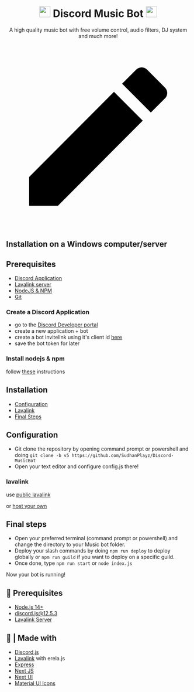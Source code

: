 <h1 align="center"><img src="https://media.discordapp.net/attachments/734844209839996960/1000123928238379128/Web_Ayax.png?width=700&height=700" width="30px"> Discord Music Bot <img src="https://media.discordapp.net/attachments/734844209839996960/1000123928238379128/Web_Ayax.png?width=700&height=700" width="30px"></h1>
<p align="center">A high quality music bot with free volume control, audio filters, DJ system and much more!</p>

<article class="md-content__inner md-typeset">
   <a href="https://github.com/sudhanplayz/discord-musicbot/blob/wiki/installation/windows.md" title="Edit this page" class="md-content__button md-icon">
      <svg xmlns="http://www.w3.org/2000/svg" viewBox="0 0 24 24">
         <path d="M20.71 7.04c.39-.39.39-1.04 0-1.41l-2.34-2.34c-.37-.39-1.02-.39-1.41 0l-1.84 1.83 3.75 3.75M3 17.25V21h3.75L17.81 9.93l-3.75-3.75L3 17.25Z"></path>
      </svg>
   </a>
   <h1 id="installation-on-a-windows-computerserver">Installation on a Windows computer/server</h1>
   <h2 id="prerequisites">Prerequisites</h2>
   <ul>
      <li><a href="#create-a-discord-application">Discord Application</a></li>
      <li><a href="#lavalink">Lavalink server</a></li>
      <li><a href="#install-nodejs-npm">NodeJS &amp; NPM</a></li>
      <li><a href="https://git-scm.com/download/windows">Git</a></li>
   </ul>
   <h3 id="create-a-discord-application">Create a Discord Application</h3>
   <ul>
      <li>go to the <a href="https://discord.com/developers/applications">Discord Developer portal</a></li>
      <li>create a new application + bot</li>
      <li>create a bot invitelink using it's client id <a href="https://discordapi.com/permissions.html">here</a></li>
      <li>save the bot token for later</li>
   </ul>
   <h3 id="install-nodejs-npm">Install nodejs &amp; npm</h3>
   <p>follow <a href="https://nodejs.org/en/download/">these</a> instructions</p>
   <h2 id="installation">Installation</h2>
   <ul>
      <li><a href="#configuration">Configuration</a></li>
      <li><a href="#lavalink">Lavalink</a></li>
      <li><a href="#final-steps">Final Steps</a></li>
   </ul>
   <h2 id="configuration">Configuration</h2>
   <ul>
      <li>Git clone the repository by opening command prompt or powershell and doing <code>git clone -b v5 https://github.com/SudhanPlayz/Discord-MusicBot</code></li>
      <li>Open your text editor and configure config.js there! </li>
   </ul>
   <h3 id="lavalink">lavalink</h3>
   <p>use <a href="https://lavalink-list.darrennathanael.com">public lavalink</a></p>
   <p>or <a href="https://darrennathanael.com/post/how-to-lavalink/">host your own</a></p>
   <h2 id="final-steps">Final steps</h2>
   <ul>
      <li>Open your preferred terminal (command prompt or powershell) and change the directory to your Music bot folder. </li>
      <li>Deploy your slash commands by doing <code>npm run deploy</code> to deploy globally or <code>npm run guild</code> if you want to deploy on a specific guild.</li>
      <li>Once done, type <code>npm run start</code> or <code>node index.js</code></li>
   </ul>
   <p>Now your bot is running!</p>
</article>

## 🚧 Prerequisites

- [Node.js 14+](https://nodejs.org/en/download/)
- [discord.js@12.5.3](https://www.npmjs.com/package/discord.js/v/12.5.3)
- [Lavalink Server](https://darrennathanael.com/post/how-to-lavalink/?utm_source=github-sudhanplayz&utm_medium=readme&utm_campaign=sudhanplayz&utm_content=lavalink-prerequisites)

## 🌟 | Made with

- [Discord.js](https://discord.js.org/)
- [Lavalink](https://github.com/freyacodes/Lavalink) with erela.js
- [Express](https://expressjs.com/)
- [Next JS](https://nextjs.org/)
- [Next UI](https://nextui.org)
- [Material UI Icons](https://mui.com/material-ui/material-icons/)
